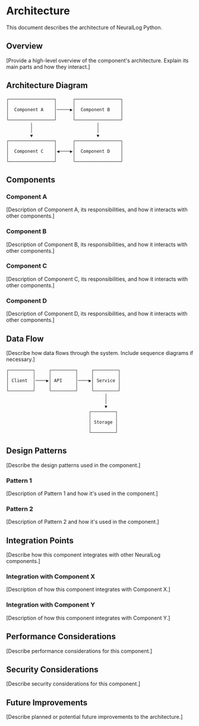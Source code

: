 # Architecture

This document describes the architecture of NeuralLog Python.

## Overview

[Provide a high-level overview of the component's architecture. Explain its main parts and how they interact.]

## Architecture Diagram

```
┌─────────────────┐      ┌─────────────────┐
│                 │      │                 │
│  Component A    │─────▶│  Component B    │
│                 │      │                 │
└─────────────────┘      └─────────────────┘
         │                        │
         │                        │
         ▼                        ▼
┌─────────────────┐      ┌─────────────────┐
│                 │      │                 │
│  Component C    │◀────▶│  Component D    │
│                 │      │                 │
└─────────────────┘      └─────────────────┘
```

## Components

### Component A

[Description of Component A, its responsibilities, and how it interacts with other components.]

### Component B

[Description of Component B, its responsibilities, and how it interacts with other components.]

### Component C

[Description of Component C, its responsibilities, and how it interacts with other components.]

### Component D

[Description of Component D, its responsibilities, and how it interacts with other components.]

## Data Flow

[Describe how data flows through the system. Include sequence diagrams if necessary.]

```
┌─────────┐     ┌─────────┐     ┌─────────┐
│         │     │         │     │         │
│ Client  │────▶│ API     │────▶│ Service │
│         │     │         │     │         │
└─────────┘     └─────────┘     └─────────┘
                                     │
                                     │
                                     ▼
                               ┌─────────┐
                               │         │
                               │ Storage │
                               │         │
                               └─────────┘
```

## Design Patterns

[Describe the design patterns used in the component.]

### Pattern 1

[Description of Pattern 1 and how it's used in the component.]

### Pattern 2

[Description of Pattern 2 and how it's used in the component.]

## Integration Points

[Describe how this component integrates with other NeuralLog components.]

### Integration with Component X

[Description of how this component integrates with Component X.]

### Integration with Component Y

[Description of how this component integrates with Component Y.]

## Performance Considerations

[Describe performance considerations for this component.]

## Security Considerations

[Describe security considerations for this component.]

## Future Improvements

[Describe planned or potential future improvements to the architecture.]

